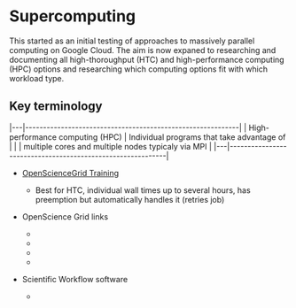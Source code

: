 
# Supercomputing

This started as an initial testing of approaches to massively parallel computing
on Google Cloud.  The aim is now expaned to researching and documenting all
high-thoroughput (HTC) and high-performance computing (HPC) options and
researching which computing options fit with which workload type.

## Key terminology

|---|------------------------------------------------------------|
| High-performance computing (HPC) | Individual programs that take advantage of |
|                             | multiple cores and multiple nodes typicaly via MPI |
|---|------------------------------------------------------------|


- [OpenScienceGrid Training](https://swc-osg-workshop.github.io/OSG-UserTraining-RMACC17/index.html)
    - Best for HTC, individual wall times up to several hours, has preemption
      but automatically handles it (retries job)


- OpenScience Grid links
    - [](https://swc-osg-workshop.github.io/OSG-UserTraining-RMACC17/novice/DHTC/04-HTCondor-Submitting.html)
    - [](https://swc-osg-workshop.github.io/OSG-UserTraining-RMACC17/novice/DHTC/04a-ScalingUp-python.html)
    - [](http://research.cs.wisc.edu/htcondor/manual/latest/)
    - [](https://support.opensciencegrid.org/support/solutions/articles/12000006512-guidelines-for-data-managment-in-osg-storage-and-transfer)
- Scientific Workflow software
    - [](https://pegasus.isi.edu/documentation/tutorial_scientific_workflows.php)



